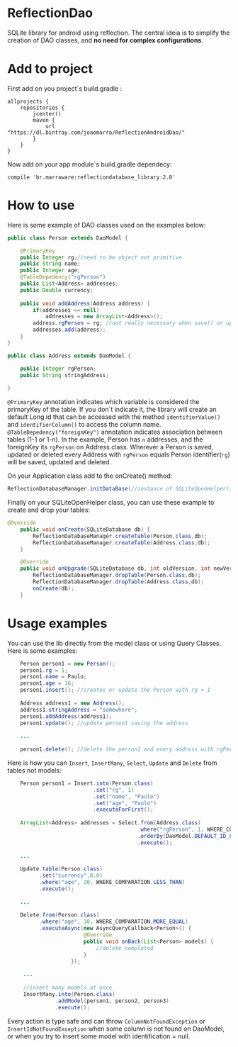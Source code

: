 # ReflectionDao
SQLite library for android using reflection. The central ideia is to simplify the creation of DAO classes, and **no need for complex configurations**.

# Add to project

First add on you project\`s build.gradle :

```
allprojects {
    repositories {
        jcenter()
        maven {
            url "https://dl.bintray.com/joaomarra/ReflectionAndroidDao/"
        }
    }
}
```

Now add on your app module\`s build.gradle dependecy:
```
compile 'br.marraware:reflectiondatabase_library:2.0'
```

# How to use

Here is some example of DAO classes used on the examples below:

```java
public class Person extends DaoModel {

    @PrimaryKey
    public Integer rg;//need to be object not primitive
    public String name;
    public Integer age;
    @TableDepedency("rgPerson")
    public List<Address> addresses;
    public Double currency;
    
    public void addAddress(Address address) {
        if(addresses == null)
            addresses = new ArrayList<Address>();
        address.rgPerson = rg; //not really necessary when save() or update()
        addresses.add(address);
    }
}

public class Address extends DaoModel {

    public Integer rgPerson;
    public String stringAddress;
    
}
```
`@PrimaryKey` annotation indicates which variable is considered the primaryKey of the table. If you don\`t indicate it, the library will create an default Long id that can be accessed with the method `identifierValue()` and `identifierColumn()` to access the column name.
`@TableDepedency("foreignKey")` annotation indicates association between tables (1-1 or 1-n). In the example, Person has `n` addresses, and the foreignKey its `rgPerson` on Address class. Wherever a Person is saved, updated or deleted every Address with `rgPerson` equals Person identifier(`rg`) will be saved, updated and deleted.

On your Application class add to the onCreate() method:
```java
ReflectionDatabaseManager.initDataBase(//instance of SQLiteOpenHelper);
```
Finally on your SQLiteOpenHelper class, you can use these example to create and drop your tables:

```java
@Override
    public void onCreate(SQLiteDatabase db) {
        ReflectionDatabaseManager.createTable(Person.class,db);
        ReflectionDatabaseManager.createTable(Address.class,db);
    }

    @Override
    public void onUpgrade(SQLiteDatabase db, int oldVersion, int newVersion) {
        ReflectionDatabaseManager.dropTable(Person.class,db);
        ReflectionDatabaseManager.dropTable(Address.class,db);
        onCreate(db);
    }
```

# Usage examples

You can use the lib directly from the model class or using Query Classes. Here is some examples:

```java
    Person person1 = new Person();
    person1.rg = 1;
    person1.name = Paulo;
    person1.age = 16;
    person1.insert(); //creates or update the Person with rg = 1
    
    Address address1 = new Address();
    address1.stringAddress = "somewhere";
    person1.addAddress(address1);
    person1.update(); //update person1 saving the address
   
    ...
    
    person1.delete(); //delete the person1 and every address with rgPerson = person1.rg
```
Here is how you can `Insert`, `InsertMany`, `Select`, `Update` and `Delete` from tables not models:

```java
    Person person1 = Insert.into(Person.class)
                           .set("rg", 1)
                           .set("name", "Paulo")
                           .set("age", "Paulo")
                           .executeForFirst();
                    
    ArrayList<Address> addresses = Select.from(Address.class)
                                         .where("rgPerson", 1, WHERE_COMPARATION.EQUAL)
                                         .orderBy(DaoModel.DEFAULT_ID_COLUMN_NAME, ORDER_BY.ASCENDING)
                                         .execute();
                                    
    ...
    
    Update.table(Person.class)
          .set("currency",0.0)
          .where("age", 20, WHERE_COMPARATION.LESS_THAN)
          .execute();
          
    ...
   
    Delete.from(Person.class)
          .where("age", 10, WHERE_COMPARATION.MORE_EQUAL)
          .executeAsync(new AsyncQueryCallback<Person>() {
                        @Override
                        public void onBack(List<Person> models) {
                            //delete completed
                        }
                    });
                    
     ...
     
     //insert many models at once
     InsertMany.into(Person.class)
               .addModel(person1, person2, person3)
               .execute();
```

Every action is type safe and can throw `ColumnNotFoundException` or `InsertIdNotFoundException` when some column is not found on DaoModel, or when you try to insert some model with identification = null.
